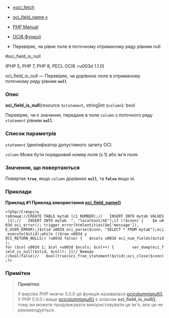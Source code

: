 - [«oci_fetch](function.oci-fetch.md)
- [oci_field_name »](function.oci-field-name.md)

- [PHP Manual](index.md)
- [OCI8 Функції](ref.oci8.md)
- Перевіряє, чи рівне поле в поточному отриманому ряду рівним null

#oci_field_is_null

(PHP 5, PHP 7, PHP 8, PECL OCI8 \>u003d 1.1.0)

oci_field_is_null — Перевіряє, чи дорівнює поле в отриманому поточному
ряду рівним **`null`**

### Опис

**oci_field_is_null**(resource `$statement`, string\|int `$column`):
bool

Перевіряє, чи є значення, передане в поле `column` з поточного
ряду `statement` рівним **`null`**.

### Список параметрів

`statement`
Ідентифікатор допустимого запиту OCI.

`column`
Може бути порядковий номер поля (з 1) або ім'я поля.

### Значення, що повертаються

Повертає **`true`**, якщо `column` дорівнює **`null`**, та **`false`**
якщо ні.

### Приклади

**Приклад #1 Приклад використання
[oci_field_name()](function.oci-field-name.md)**

`<?php//Створіть таблицю://CREATE TABLE mytab (c1 NUMBER);//   INSERT INTO mytab VALUES (1);//   INSERT INTO mytab  ", "localhost/XE");if (!$conn) {    $m u003d oci_error(); trigger_error(htmlentities($m['message']), E_USER_ERROR);}$stid u003d oci_parse($conn, "SELECT * FROM mytab");oci_execute($stid);while (($row u003d y OCI_RETURN_NULLS)) !u003d false) {   $ncols u003d oci_num_fields($stid); for ($col u003d 1; $col <u003d $ncols; $col++) {        var_dump(oci_field_is_null($stid, $col)); }}// Виведе //bool(false)//   bool(true)oci_free_statement($stid);oci_close($conn);?> `

### Примітки

> **Примітка**:
>
> У версіях PHP нижче 5.0.0 ця функція називалася
> [ocicolumnisnull()](function.ocicolumnisnull.md). У PHP 5.0.0 і вище
> [ocicolumnisnull()](function.ocicolumnisnull.md) є аліасом
> **oci_field_is_null()**, тому ви можете продовжувати використовувати це
> ім'я, але це не рекомендується.
